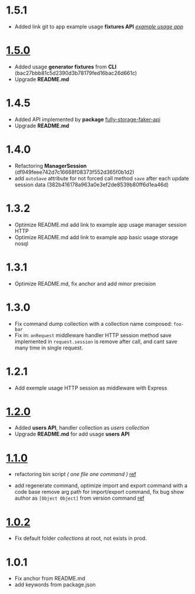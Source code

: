 # 1.5.1

- Added link git to app example usage **fixtures API** *[example usage app](https://github.com/Orivoir/fully-storage-fixtures)*

# [1.5.0](https://github.com/Orivoir/fully-storage/releases/tag/1.5.0)

- Added usage **generator fixtures** from **CLI** (bac27bbb81c5d2390d3b78179fed16bac26d661c)
- Upgrade **README.md**

# 1.4.5

- Added API implemented by **package** [fully-storage-faker-api](https://npmjs.com/package/fully-storage-faker-api)
- Upgrade **README.md**

# 1.4.0

- Refactoring **ManagerSession** (df949feee742d7c16668f08373f552d365f0b1d2)
- add `autoSave` attribute for not forced call method `save` after each update session data (382b416178a963a0e3ef2de8539b80ff6d1ea46d)

# 1.3.2

- Optimize README.md add link to example app usage manager session HTTP
- Optimize README.md add link to example app basic usage storage nosql

# 1.3.1

- Optimize README.md, fix anchor and add minor precision

# 1.3.0

- Fix command dump collection with a collection name composed: `foo-bar`
- Fix in: `onRequest` middleware handler HTTP session method save implemented in `request.session` is remove after call, and cant save many time in single request.

# 1.2.1

- Add exemple usage HTTP session as middleware with Express

# [1.2.0](https://github.com/Orivoir/fully-storage/pull/2)

- Added **users API**, handler collection as *users collection*
- Upgrade **README.md** for add usage **users API**

# [1.1.0](https://github.com/Orivoir/fully-storage/pull/1)

- refactoring bin script *( one file one command )* [ref](https://github.com/Orivoir/fully-storage/pull/1/commits/f80551e053dfd4109d62ddedbf9f835d606be5e0)

- add regenerate command, optimize import and export command with a code base remove arg path for import/export command, fix bug show author as `[Object Object]` from version command [ref](https://github.com/Orivoir/fully-storage/pull/1/commits/8a699391944837db964eac8405f29d6a7e87d1a3)

# [1.0.2](https://github.com/Orivoir/fully-storage/commit/47f35d881c4bcebf0e0b546c0524a36c785f5135)

- Fix default folder *collections* at root, not exists in prod.


# 1.0.1

- Fix anchor from README.md
- add keywords from package.json
